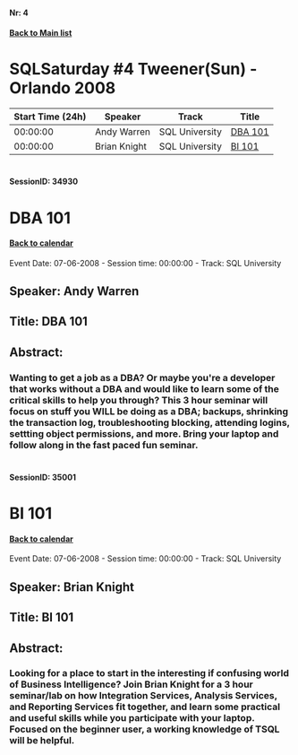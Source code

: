 #### Nr: 4
#### [Back to Main list](index.md)
# SQLSaturday #4 Tweener(Sun) - Orlando 2008
Start Time (24h)|Speaker|Track|Title
---|---|---|---
00:00:00|Andy Warren|SQL University|[DBA 101](#sessionid-34930)
00:00:00|Brian Knight|SQL University|[BI 101](#sessionid-35001)
#  
#### SessionID: 34930
# DBA 101
#### [Back to calendar](#nr-4)
Event Date: 07-06-2008 - Session time: 00:00:00 - Track: SQL University
## Speaker: Andy Warren
## Title: DBA 101
## Abstract:
### Wanting to get a job as a DBA? Or maybe you're a developer that works without a DBA and would like to learn some of the critical skills to help you through? This 3 hour seminar will focus on stuff you WILL be doing as a DBA; backups, shrinking the transaction log, troubleshooting blocking, attending logins, settting object permissions, and more. Bring your laptop and follow along in the fast paced  fun seminar.
#  
#### SessionID: 35001
# BI 101
#### [Back to calendar](#nr-4)
Event Date: 07-06-2008 - Session time: 00:00:00 - Track: SQL University
## Speaker: Brian Knight
## Title: BI 101
## Abstract:
### Looking for a place to start in the interesting if confusing world of Business Intelligence? Join Brian Knight for a 3 hour seminar/lab on how Integration Services, Analysis Services, and Reporting Services fit together, and learn some practical and useful skills while you participate with your laptop. Focused on the beginner user, a working knowledge of TSQL will be helpful.
